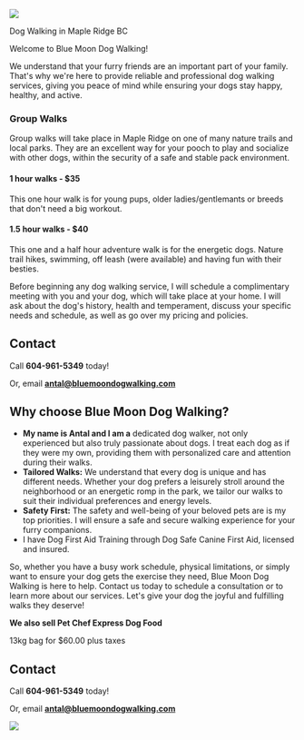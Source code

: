 
![](/logo.png)

Dog Walking in Maple Ridge BC

Welcome to Blue Moon Dog Walking!

We understand that your furry friends are an important part of your family. That's why we're here to provide reliable and professional dog walking services, giving you peace of mind while ensuring your dogs stay happy, healthy, and active.

### **Group Walks**

Group walks will take place in Maple Ridge on one of many nature trails and local parks. They are an excellent way for your pooch to play and socialize with other dogs, within the security of a safe and stable pack environment.

#### 1 hour walks  -  $35 

This one hour walk is for young pups, older ladies/gentlemants or breeds that don't need a big workout.

#### 1.5 hour walks  -  $40 

This one and a half hour adventure walk is for the energetic dogs. Nature trail hikes, swimming, off leash (were available) and having fun with their besties.

Before beginning any dog walking service, I will schedule a complimentary meeting with you and your dog, which will take place at your home. I will ask about the dog's history, health and temperament, discuss your specific needs and schedule, as well as go over my pricing and policies.

## Contact

Call **604-961-5349** today!

Or, email **[antal@bluemoondogwalking.com](mailto:antal@bluemoondogwalking.com)**

## Why choose Blue Moon Dog Walking?

* **My name is Antal and I am a** dedicated dog walker, not only experienced but also truly passionate about dogs. I treat each dog as if they were my  own, providing them with personalized care and attention during their walks.
* **Tailored Walks:** We understand that every dog is unique and has different needs. Whether your dog prefers a leisurely stroll around the neighborhood or an energetic romp in the park, we tailor our walks to suit their individual preferences and energy levels.
* **Safety First:** The safety and well-being of your beloved pets are is my top priorities. I will ensure a safe and secure walking experience for your furry companions.
* I have Dog First Aid Training through Dog Safe Canine First Aid, licensed and insured.

So, whether you have a busy work schedule, physical limitations, or simply want to ensure your dog gets the exercise they need, Blue Moon Dog Walking is here to help. Contact us today to schedule a consultation or to learn more about our services. Let's give your dog the joyful and fulfilling walks they deserve!

**We also sell Pet Chef Express Dog Food**

13kg bag for $60.00 plus taxes

## Contact

Call **604-961-5349** today!

Or, email **[antal@bluemoondogwalking.com](mailto:antal@bluemoondogwalking.com)**

![](/Picture1.jpg)
